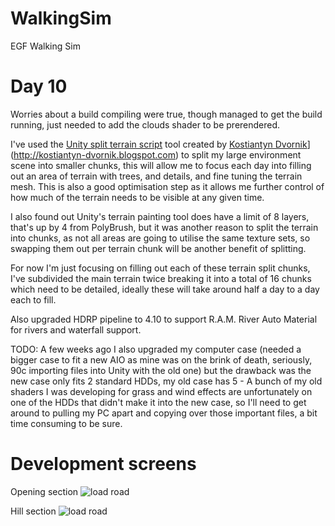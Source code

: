 # WalkingSim
EGF Walking Sim


# Day 10
Worries about a build compiling were true, though managed to get the build running, just needed to add the clouds shader to be prerendered.

I've used the [Unity split terrain script](http://kostiantyn-dvornik.blogspot.com/2013/12/unity-split-terrain-script.html) tool created by [Kostiantyn Dvornik](http://kostiantyn-dvornik.blogspot.com/2013/12/unity-split-terrain-script.html)](http://kostiantyn-dvornik.blogspot.com) to split my large environment scene into smaller chunks, this will allow me to focus each day into filling out an area of terrain with trees, and details, and fine tuning the terrain mesh. This is also a good optimisation step as it allows me further control of how much of the terrain needs to be visible at any given time. 

I also found out Unity's terrain painting tool does have a limit of 8 layers, that's up by 4 from PolyBrush, but it was another reason to split the terrain into chunks, as not all areas are going to utilise the same texture sets, so swapping them out per terrain chunk will be another benefit of splitting.

For now I'm just focusing on filling out each of these terrain split chunks, I've subdivided the main terrain twice breaking it into a total of 16 chunks which need to be detailed, ideally these will take around half a day to a day each to fill.

Also upgraded HDRP pipeline to 4.10 to support R.A.M. River Auto Material for rivers and waterfall support.

TODO:
A few weeks ago I also upgraded my computer case (needed a bigger case to fit a new AIO as mine was on the brink of death, seriously, 90c importing files into Unity with the old one) but the drawback was the new case only fits  2 standard HDDs, my old case has 5 - A bunch of my old shaders I was developing for grass and wind effects are unfortunately on one of the HDDs that didn't make it into the new case, so I'll need to get around to pulling my PC apart and copying over those important files, a bit time consuming to be sure.

# Development screens

Opening section
![load road](https://i.imgur.com/MGi8Hed.png)

Hill section
![load road](https://i.imgur.com/AqzTd9s.png)


